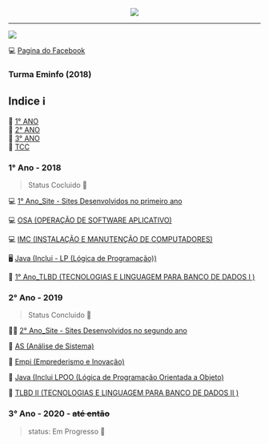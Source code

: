 
<p align="center"><img src="https://user-images.githubusercontent.com/47475949/83263593-40591380-a195-11ea-8183-d2090e8f8888.jpg"/><hr><img src = "https://user-images.githubusercontent.com/47475949/83267211-43a2ce00-a19a-11ea-8dd7-ec35aa38203b.jpeg"/></p>

:computer: [Pagina do Facebook](https://www.facebook.com/etec.pedroferreiraalves.1) 

### Turma Eminfo (2018)

## Indice  ℹ
:stars: [1° ANO](#1-ano---2018)<br>
:stars: [2° ANO](#2-ano---2019)<br>
:stars: [3° ANO](#3-ano---2020---até-então)<br>
:stars: [TCC](https://github.com/Ruh-Marcondes/TCC)<br> 

###  1° Ano - 2018

> Status Cocluido :battery:

:computer: [1° Ano_Site - Sites Desenvolvidos no primeiro ano](https://github.com/Ruh-Marcondes/Etec/tree/master/1°%20Ano_Site)

:computer: [OSA (OPERAÇÃO DE SOFTWARE APLICATIVO)](https://github.com/Ruh-Marcondes/Etec/tree/master/OSA)

:computer: [IMC (INSTALAÇÃO E MANUTENÇÃO DE COMPUTADORES)](https://github.com/Ruh-Marcondes/Etec/tree/master/IMC)

:desktop_computer: [Java (Inclui - LP (Lógica de Programação))](https://github.com/Ruh-Marcondes/Etec/tree/master/Java/Primeirão)

:floppy_disk:	[1° Ano_TLBD (TECNOLOGIAS E LINGUAGEM PARA BANCO DE DADOS I )](https://github.com/Ruh-Marcondes/Etec/tree/master/1°%20Ano_TLBD)

### 2° Ano - 2019

> Status Concluido :battery:

👩‍💻 [2° Ano_Site - Sites Desenvolvidos no segundo ano](https://github.com/Ruh-Marcondes/Etec/tree/master/2°Ano_Site)

🌟 [AS (Análise de Sistema)](https://github.com/Ruh-Marcondes/Etec/tree/master/AS)

🔅 [Empi (Emprederismo e Inovação)](https://github.com/Ruh-Marcondes/Etec/tree/master/Empi)

🎡 [Java (Inclui LPOO (Lógica de Programação Orientada a Objeto)](https://github.com/Ruh-Marcondes/Etec/tree/master/Java/Segundão)

🎇 [TLBD II (TECNOLOGIAS E LINGUAGEM PARA BANCO DE DADOS II )](https://github.com/Ruh-Marcondes/Etec/tree/master/TLBD%20II)

### 3° Ano - 2020 - ~~até então~~ 
> status: Em Progresso :electric_plug:
